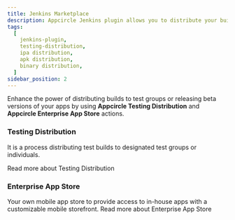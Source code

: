 ```yaml
---
title: Jenkins Marketplace
description: Appcircle Jenkins plugin allows you to distribute your builds to testers directly pipeline.
tags:
  [
    jenkins-plugin,
    testing-distribution,
    ipa distribution,
    apk distribution,
    binary distribution,
  ]
sidebar_position: 2
---
```


Enhance the power of distributing builds to test groups or releasing beta versions of your apps by using **Appcircle Testing Distribution** and **Appcircle Enterprise App Store** actions.

### Testing Distribution

It is a process distributing test builds to designated test groups or individuals.

<ContentRef url="/marketplace/jenkins/testing-distribution">
Read more about Testing Distribution
</ContentRef>

### Enterprise App Store

Your own mobile app store to provide access to in-house apps with a customizable mobile storefront.
<ContentRef url="/marketplace/jenkins/enterprise-app-store">
Read more about Enterprise App Store
</ContentRef>
